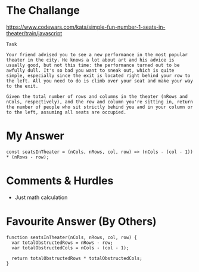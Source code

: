 # The Challange

https://www.codewars.com/kata/simple-fun-number-1-seats-in-theater/train/javascript
```
Task

Your friend advised you to see a new performance in the most popular theater in the city. He knows a lot about art and his advice is usually good, but not this time: the performance turned out to be awfully dull. It's so bad you want to sneak out, which is quite simple, especially since the exit is located right behind your row to the left. All you need to do is climb over your seat and make your way to the exit.

Given the total number of rows and columns in the theater (nRows and nCols, respectively), and the row and column you're sitting in, return the number of people who sit strictly behind you and in your column or to the left, assuming all seats are occupied.
```

# My Answer

```
const seatsInTheater = (nCols, nRows, col, row) => (nCols - (col - 1)) * (nRows - row);
```

# Comments & Hurdles

* Just math calculation

# Favourite Answer (By Others)
```
function seatsInTheater(nCols, nRows, col, row) {
  var totalObstructedRows = nRows - row;
  var totalObstructedCols = nCols - (col - 1);
  
  return totalObstructedRows * totalObstructedCols;
}
```